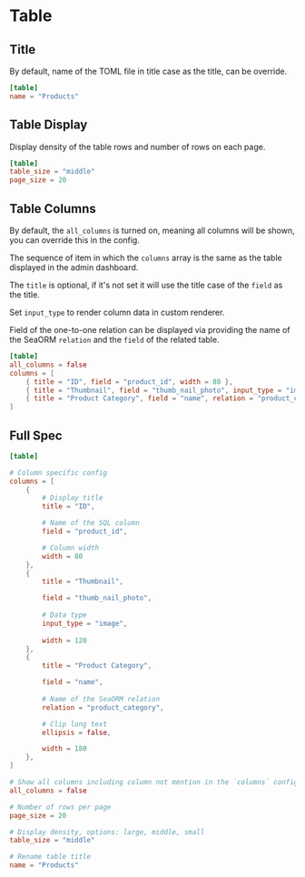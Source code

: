 # Table

## Title

By default, name of the TOML file in title case as the title, can be override.

```toml
[table]
name = "Products"
```

## Table Display

Display density of the table rows and number of rows on each page.

```toml
[table]
table_size = "middle"
page_size = 20
```

## Table Columns

By default, the `all_columns` is turned on, meaning all columns will be shown, you can override this in the config.

The sequence of item in which the `columns` array is the same as the table displayed in the admin dashboard.

The `title` is optional, if it's not set it will use the title case of the `field` as the title.

Set `input_type` to render column data in custom renderer.

Field of the one-to-one relation can be displayed via providing the name of the SeaORM `relation` and the `field` of the related table.

```toml
[table]
all_columns = false
columns = [
    { title = "ID", field = "product_id", width = 80 },
    { title = "Thumbnail", field = "thumb_nail_photo", input_type = "image", width = 120 },
    { title = "Product Category", field = "name", relation = "product_category", ellipsis = false, width = 180 },
]
```

## Full Spec

```toml
[table]

# Column specific config
columns = [
    {
        # Display title
        title = "ID",

        # Name of the SQL column
        field = "product_id",

        # Column width
        width = 80
    },
    {
        title = "Thumbnail",

        field = "thumb_nail_photo",
        
        # Data type
        input_type = "image",
        
        width = 120
    },
    {
        title = "Product Category",

        field = "name",
        
        # Name of the SeaORM relation
        relation = "product_category",

        # Clip long text
        ellipsis = false,

        width = 180
    },
]

# Show all columns including column not mention in the `columns` config
all_columns = false

# Number of rows per page
page_size = 20

# Display density, options: large, middle, small
table_size = "middle"

# Rename table title
name = "Products"
```
